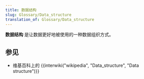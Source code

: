 ```yaml
---
title: 数据结构
slug: Glossary/Data_structure
translation_of: Glossary/Data_structure
---
```

<p><strong>数据结构</strong> 是让数据更好地被使用的一种数据组织方式。</p>

<h2 id="参见">参见</h2>

<ul>
 <li>维基百科上的 {{interwiki("wikipedia", "Data_structure", "Data structure")}}</li>
</ul>
